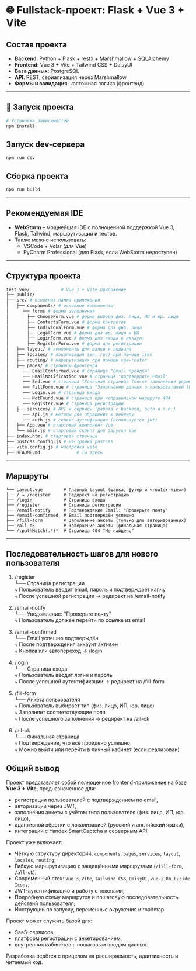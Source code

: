 # 🌐 Fullstack-проект: Flask + Vue 3 + Vite

## Состав проекта

- **Backend**: Python + Flask + restx +  Marshmallow + SQLAlchemy
- **Frontend**: Vue 3 + Vite + Tailwind CSS + DaisyUI
- **База данных**: PostgreSQL
- **API**: REST, сериализация через Marshmallow
- **Формы и валидация**: кастомная логика (фронтенд)

---

## 🚀 Запуск проекта

```bash
# Установка зависимостей
npm install
```

## Запуск dev-сервера
```bash
npm run dev
```
## Сборка проекта
```bash
npm run build
```
---

## Рекомендуемая IDE

- **WebStorm** – мощнейшая IDE с полноценной поддержкой Vue 3, Flask, Tailwind, маршрутизации и тестов.
- Также можно использовать:
    - VSCode + Volar (для Vue)
    - PyCharm Professional (для Flask, если WebStorm недоступен)

---

## Структура проекта

```bash
test_vue/            # Vue 3 + Vite приложение
├── public/
├── src/ # основная папка приложения
│   ├── components/ # основные компоненты
│     ├── forms # формы заполнения
│       ├── ChooseForm.vue # форма выбора физ. лица, ИП и юр. лица
│       ├── ContactsForm.vue # форма контактов
│       ├── IndividualForm.vue # форма для физ. лица
│       ├── LegalForm.vue # форма для юр. лица и ИП
│       ├── LoginForm.vue # форма для входа в аккаунт
│       ├── RegisterForm.vue # форма для регистрации
│   ├── layout/ # компоненты для шапки и подвала
│   ├── locales/ # локализация (en, ruc) при помощи i18n
│   ├── routing/ # маршрутизация при помощи vue-router
│   ├── pages/ # страницы фронтенда
│     ├── EmailComfirmed.vue # страница "Email пройдён" 
│     ├── EmailNotification.vue # страница "подтвердите Email" 
│     ├── End.vue # страница "Конечная страница (после заполнения формы FillForm)"
│     ├── FillForm.vue # страница "Заполнение данных о пользователей (Выбор типа пользователя и его его полей)" 
│     ├── Login.vue # страница входа
│     ├── NotFound.vue # страница при неправильном маршруте 404
│     ├── Register.vue # страница регистрации
│   ├── services/ # API и сервисы (работа с backend, auth и т.п.)
│     ├── api.js # методы для обращения к бекенду
│     ├── auth.js # сервис аутенфикации (используется jwt)
│   ├── App.vue # стартовый компонент Vue
│   └── main.js # стартовый скрипт для запуска Vue
├── index.html # стартовая страница
├── postcss.config.js # настройка postcss
├── vite.config.js # настройка vite
├── README.md              # Ты здесь
```
---
## Маршруты


    └── Layout.vue        # Главный layout (шапка, футер и <router-view>)
    ├── / → /register     # Редирект на регистрацию
    ├── /login            # Страница входа
    ├── /register         # Страница регистрации
    ├── /email-notify     # Подтверждение Email: "Проверьте почту"
    ├── /email-confirmed  # Email подтверждён успешно
    ├── /fill-form        # Заполнение анкеты (только для авторизованных)
    ├── /all-ok           # Завершение анкеты (финальная страница)
    └── /:pathMatch(.*)*  # Страница 404 "Не найдено"
---
## Последовательность шагов для нового пользователя
1. /register  
   └── Страница регистрации  
   ⤷ Пользователь вводит email, пароль и подтверждает капчу  
   ⤷ После успешной регистрации → редирект на /email-notify

2. /email-notify  
   └── Уведомление: "Проверьте почту"  
   ⤷ Пользователь должен перейти по ссылке из email

3. /email-confirmed    
   └── Email успешно подтверждён  
   ⤷ После подтверждения аккаунт активен    
   ⤷ Кнопка или автопереход → /login

4. /login  
   └── Страница входа  
   ⤷ Пользователь вводит логин и пароль  
   ⤷ После успешной аутентификации → редирект на /fill-form  

5. /fill-form  
   └── Анкета пользователя  
   ⤷ Пользователь выбирает тип (физ. лицо, ИП, юр. лицо)  
   ⤷ Заполняет соответствующие поля  
   ⤷ После успешного заполнения → редирект на /all-ok  

6. /all-ok  
   └── Финальная страница  
   ⤷ Подтверждение, что всё пройдено успешно  
   ⤷ Можно выйти или перейти в личный кабинет (если реализован)

## Общий вывод
Проект представляет собой полноценное frontend-приложение на базе **Vue 3 + Vite**, предназначенное для:

- регистрации пользователей с подтверждением по email,
- авторизации через JWT,
- заполнения анкеты с учётом типа пользователя (физ. лицо, ИП, юр. лицо),
- адаптивной вёрстки с локализацией (русский и английский языки),
- интеграции с Yandex SmartCaptcha и серверным API.

Проект уже включает:
- Чёткую структуру директорий: `components`, `pages`, `services`, `layout`, `locales`, `routing`;
- Гибкую маршрутизацию с защищёнными маршрутами (`/fill-form`, `/all-ok`);
- Современный стек: `Vue 3`, `Vite`, `Tailwind CSS`, `DaisyUI`, `vue-i18n`, `Lucide Icons`;
- JWT-аутентификацию и работу с токенами;
- Подробную схему маршрутов и пошаговую последовательность действий пользователя;
- Инструкции по запуску, переменные окружения и roadmap.

Проект может служить базой для:
- SaaS-сервисов,
- платформ регистрации с анкетированием,
- внутренних кабинетов с пошаговым вводом данных.

Разработка ведётся с прицелом на расширяемость, адаптивность и читаемый код.
